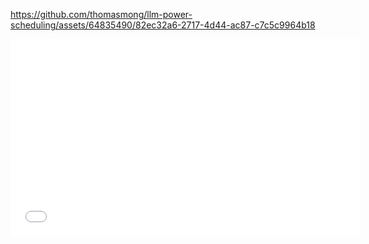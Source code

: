 https://github.com/thomasmong/llm-power-scheduling/assets/64835490/82ec32a6-2717-4d44-ac87-c7c5c9964b18

<iframe width="560" height="315" src="[https://www.youtube.com/embed/YOUR_VIDEO_ID](https://github.com/thomasmong/llm-power-scheduling/blob/main/video/media/videos/scenes/2160p60/output_scenes.mp4)" title="YouTube video player" frameborder="0" allow="accelerometer; autoplay; clipboard-write; encrypted-media; gyroscope; picture-in-picture" allowfullscreen></iframe>
